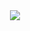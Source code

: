 <div id="header" align="center">
  <img src="https://i.pinimg.com/736x/66/cd/3a/66cd3a4cfce5ee812fed3711bbfb7c55.jpg"/>
</div>

<!--
**angelsalwayscry/angelsalwayscry** is a ✨ _special_ ✨ repository because its `README.md` (this file) appears on your GitHub profile.

Here are some ideas to get you started:

- 🔭 I’m currently working on ...
- 🌱 I’m currently learning ...
- 👯 I’m looking to collaborate on ...
- 🤔 I’m looking for help with ...
- 💬 Ask me about ...
- 📫 How to reach me: ...
- 😄 Pronouns: ...
- ⚡ Fun fact: ...
-->
